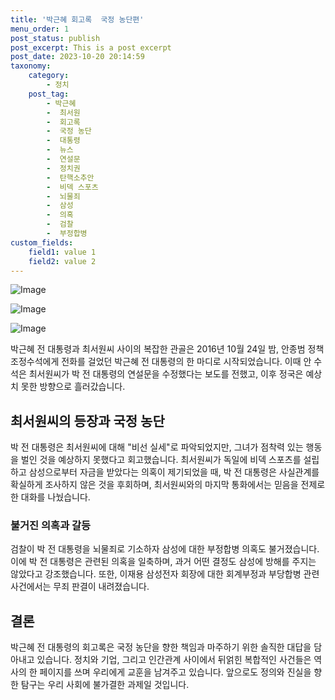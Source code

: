 ```yaml
---
title: '박근혜 회고록  국정 농단편'
menu_order: 1
post_status: publish
post_excerpt: This is a post excerpt
post_date: 2023-10-20 20:14:59
taxonomy:
    category:
        - 정치
    post_tag:
        - 박근혜
        -  최서원
        -  회고록
        -  국정 농단
        -  대통령
        -  뉴스
        -  연설문
        -  정치권
        -  탄핵소추안
        -  비덱 스포츠
        -  뇌물죄
        -  삼성
        -  의혹
        -  검찰
        -  부정합병
custom_fields:
    field1: value 1
    field2: value 2
---
```


![Image](https://imgnews.pstatic.net/image/025/2024/02/07/0003340166_001_20240207061500366.jpg?type=w647)

![Image](https://imgnews.pstatic.net/image/025/2024/02/07/0003340166_002_20240207061500392.jpg?type=w647)

![Image](https://imgnews.pstatic.net/image/025/2024/02/07/0003340166_003_20240207061500417.jpg?type=w647)


박근혜 전 대통령과 최서원씨 사이의 복잡한 관골은 2016년 10월 24일 밤, 안종범 정책조정수석에게 전화를 걸었던 박근혜 전 대통령의 한 마디로 시작되었습니다. 이때 안 수석은 최서원씨가 박 전 대통령의 연설문을 수정했다는 보도를 전했고, 이후 정국은 예상치 못한 방향으로 흘러갔습니다.

## 최서원씨의 등장과 국정 농단

박 전 대통령은 최서원씨에 대해 "비선 실세"로 파악되었지만, 그녀가 점착력 있는 행동을 벌인 것을 예상하지 못했다고 회고했습니다. 최서원씨가 독일에 비덱 스포츠를 설립하고 삼성으로부터 자금을 받았다는 의혹이 제기되었을 때, 박 전 대통령은 사실관계를 확실하게 조사하지 않은 것을 후회하며, 최서원씨와의 마지막 통화에서는 믿음을 전제로 한 대화를 나눴습니다.

### 불거진 의혹과 갈등

검찰이 박 전 대통령을 뇌물죄로 기소하자 삼성에 대한 부정합병 의혹도 불거졌습니다. 이에 박 전 대통령은 관련된 의혹을 일축하며, 과거 어떤 결정도 삼성에 방해를 주지는 않았다고 강조했습니다. 또한, 이재용 삼성전자 회장에 대한 회계부정과 부당합병 관련 사건에서는 무죄 판결이 내려졌습니다.

## 결론

박근혜 전 대통령의 회고록은 국정 농단을 향한 책임과 마주하기 위한 솔직한 대답을 담아내고 있습니다. 정치와 기업, 그리고 인간관계 사이에서 뒤얽힌 복합적인 사건들은 역사의 한 페이지를 쓰며 우리에게 교훈을 남겨주고 있습니다. 앞으로도 정의와 진실을 향한 탐구는 우리 사회에 불가결한 과제일 것입니다.
